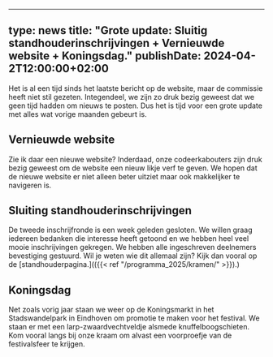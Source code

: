 
---
type: news
title: "Grote update: Sluitig standhouderinschrijvingen + Vernieuwde website + Koningsdag."
publishDate: 2024-04-2T12:00:00+02:00
---

Het is al een tijd sinds het laatste bericht op de website, maar de commissie heeft niet stil gezeten. Integendeel, we zijn zo druk bezig geweest dat we geen tijd hadden om nieuws te posten. Dus het is tijd voor een grote update met alles wat vorige maanden gebeurt is.

##  Vernieuwde website

Zie ik daar een nieuwe website? Inderdaad, onze codeerkabouters zijn druk bezig geweest om de website een nieuw likje verf te geven. We hopen dat de nieuwe website er niet alleen beter uitziet maar ook makkelijker te navigeren is.

## Sluiting standhouderinschrijvingen
De tweede inschrijfronde is een week geleden gesloten. We willen graag iedereen bedanken die interesse heeft getoond en we hebben heel veel mooie inschrijvingen gekregen. We hebben alle ingeschreven deelnemers bevestiging gestuurd. Wil je weten wie dit allemaal zijn? Kijk dan vooral op de [standhouderpagina.](({{< ref "/programma_2025/kramen/" >}}).) 

## Koningsdag

Net zoals vorig jaar staan we weer op de Koningsmarkt in het Stadswandelpark in Eindhoven om promotie te maken voor het festival. We staan er met een larp-zwaardvechtveldje alsmede knuffelboogschieten. Kom vooral langs bij onze kraam om alvast een voorproefje van de festivalsfeer te krijgen. 



